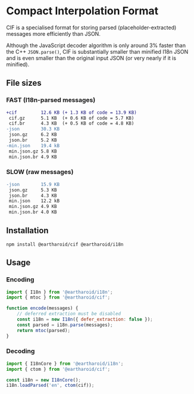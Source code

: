 # Compact Interpolation Format

CIF is a specialised format for storing parsed (placeholder-extracted) messages more efficiently than JSON.

Although the JavaScript decoder algorithm is only around 3% faster than the C++ `JSON.parse()`,
CIF is substantially smaller than minified I18n JSON
and is even smaller than the original input JSON (or very nearly if it is minified).


## File sizes

### FAST (I18n-parsed messages)

```diff
+cif         12.6 KB (+ 1.3 KB of code = 13.9 KB)
 cif.gz      5.1 KB  (+ 0.6 KB of code = 5.7 KB)
 cif.br      4.3 KB  (+ 0.5 KB of code = 4.8 KB)
-json        30.3 KB
 json.gz     6.2 KB
 json.br     5.2 KB
-min.json    19.4 kB
 min.json.gz 5.8 KB
 min.json.br 4.9 KB
```

### SLOW (raw messages)

```diff
-json        15.9 KB
 json.gz     5.3 KB
 json.br     4.3 KB
 min.json    12.2 kB
 min.json.gz 4.9 KB
 min.json.br 4.0 KB
```

## Installation

```
npm install @eartharoid/cif @eartharoid/i18n
```

## Usage

### Encoding

```js
import { I18n } from '@eartharoid/i18n';
import { mtoc } from '@eartharoid/cif';

function encode(messages) {
	// deferred extraction must be disabled
	const i18n = new I18n({ defer_extraction: false });
	const parsed = i18n.parse(messages);
	return mtoc(parsed);
}
```

### Decoding

```js
import { I18nCore } from '@eartharoid/i18n';
import { ctom } from '@eartharoid/cif';

const i18n = new I18nCore();
i18n.loadParsed('en', ctom(cif));

```